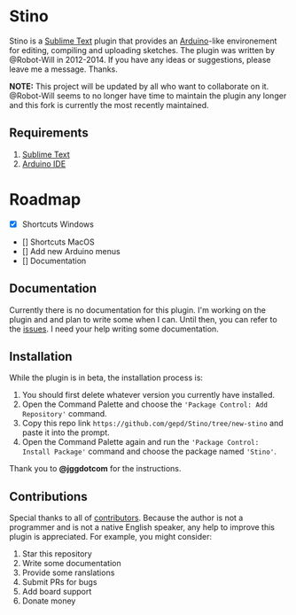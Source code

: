 # Stino

Stino is a [Sublime Text](http://www.sublimetext.com) plugin that provides an [Arduino](http://arduino.cc)-like environement for editing, compiling and uploading sketches. The plugin was written by @Robot-Will in 2012-2014. If you have any ideas or suggestions, please leave me a message. Thanks.

**NOTE:** This project will be updated by all who want to collaborate on it. @Robot-Will seems to no longer have time to maintain the plugin any longer and this fork is currently the most recently maintained.


## Requirements

1. [Sublime Text](http://www.sublimetext.com)
2. [Arduino IDE](http://arduino.cc/en/Main/Software)

# Roadmap

- [X] Shortcuts Windows
- [] Shortcuts MacOS
- [] Add new Arduino menus
- [] Documentation

## Documentation
Currently there is no documentation for this plugin. I'm working on the plugin and and plan to write some when I can. Until then, you can refer to the [issues](https://github.com/gepd/Stino/issues). I need your help writing some documentation.


## Installation

While the plugin is in beta, the installation process is:

1. You should first delete whatever version you currently have installed.
2. Open the Command Palette and choose the `'Package Control: Add Repository'` command.
3. Copy this repo link `https://github.com/gepd/Stino/tree/new-stino` and paste it into the prompt.
4. Open the Command Palette again and run the `'Package Control: Install Package'` command and choose the package named `'Stino'`.

Thank you to **@jggdotcom** for the instructions.

## Contributions

Special thanks to all of [contributors](https://github.com/gepd/Stino/blob/new-stino/CONTRIBUTORS.md). Because the author is not a programmer and is not a native English speaker, any help to improve this plugin is appreciated. For example, you might consider:

1. Star this repository
2. Write some documentation
3. Provide some ranslations
4. Submit PRs for bugs
5. Add board support
6. Donate money
